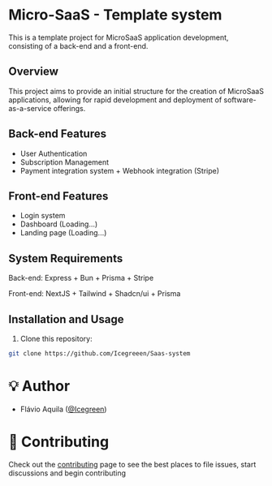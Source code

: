 # Micro-SaaS - Template system 

This is a template project for MicroSaaS application development, consisting of a back-end and a front-end.

## Overview

This project aims to provide an initial structure for the creation of MicroSaaS applications, allowing for rapid development and deployment of software-as-a-service offerings.

## Back-end Features

- User Authentication
- Subscription Management
- Payment integration system + Webhook integration (Stripe)

## Front-end Features

- Login system
- Dashboard (Loading...)
- Landing page (Loading...)

## System Requirements

Back-end: Express + Bun + Prisma + Stripe

Front-end: NextJS + Tailwind + Shadcn/ui + Prisma

## Installation and Usage

1. Clone this repository:

```bash
git clone https://github.com/Icegreeen/Saas-system
```

# 💡 Author

- Flávio Aquila ([@Icegreen](https://twitter.com/Icegreen__))

# :tada: Contributing

Check out the [contributing](https://github.com/Icegreeen/backseasy/blob/master/CONTRIBUTING.MD) page to see the best places to file issues, start discussions and begin contributing


